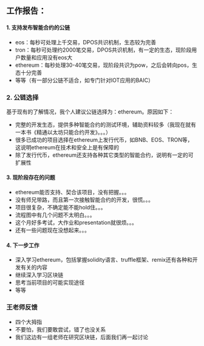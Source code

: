 ## 工作报告：
#### 1. 支持发布智能合约的公链
- eos：每秒可处理上千交易，DPOS共识机制，生态较为完善
- tron：每秒可处理约2000笔交易，DPOS共识机制，有一定的生态，现阶段用户数量和应用没有eos大
- ethereum：每秒处理30-40笔交易，现阶段共识为pow，之后会转向pos，生态十分完善
- 等等（有一部分公链不适合，如专门针对IOT应用的BAIC）
### 2. 公链选择
基于现有的了解情况，我个人建议公链选择为：ethereum。原因如下：
- 完整的开发生态，提供多种智能合约的测试环境，辅助资料较多（我现在就有一本书《精通以太坊只能合约开发》。。。）
- 很多已成功的项目选择在ethereum上发行代币，如BNB、EOS、TRON等，这说明ethereum在技术和安全上是有保障的
- 除了发行代币，ethereum还支持各种其它类型的智能合约，说明有一定的可扩展性
#### 3. 现阶段存在的问题
- ethereum能否支持、契合该项目，没有把握。。。
- 没有师兄带路，而且第一次接触智能合约的开发，很慌。。。
- 项目很复杂，不确定能不能hold住。。。
- 流程图中有几个问题不太明白。。。
- 这个月好多考试，大作业和presentation就很烦。。。
- 还有一些问题现在没想起来。。。
#### 4. 下一步工作
- 深入学习ethereum，包括掌握solidity语言、truffle框架、remix还有各种和开发有关的内容
- 继续深入学习区块链
- 思考当前项目的可能实现途径
- 等等
### 王老师反馈
- 四个大拇指
- 不要怕，我们要敢尝试，错了也没关系
- 我们这边有一组老师在研究区块链，后面我们再一起讨论
